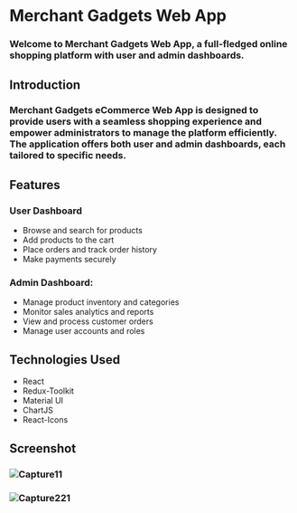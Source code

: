 # Merchant Gadgets Web App
### Welcome to Merchant Gadgets Web App, a full-fledged online shopping platform with user and admin dashboards.

## Introduction
### Merchant Gadgets eCommerce Web App is designed to provide users with a seamless shopping experience and empower administrators to manage the platform efficiently. The application offers both user and admin dashboards, each tailored to specific needs.

##  Features
### User Dashboard
- Browse and search for products
- Add products to the cart
- Place orders and track order history
- Make payments securely
  
### Admin Dashboard:
 - Manage product inventory and categories
  - Monitor sales analytics and reports
  -  View and process customer orders
  -   Manage user accounts and roles


## Technologies Used
- React
- Redux-Toolkit
- Material UI
- ChartJS
- React-Icons
  
## Screenshot
### ![Capture11](https://github.com/fasas1/merchant_client/assets/47166372/579eb704-29bb-4e9c-a248-528098f98ca5)
### ![Capture221](https://github.com/fasas1/merchant_client/assets/47166372/970f73a8-45ce-4136-b128-c01d535de5f2)
